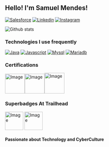 ## Hello! I'm Samuel Mendes!

[![Salesforce](https://img.shields.io/badge/Salesforce-00A1E0?style=for-the-badge&logo=Salesforce&logoColor=white)](https://trailblazer.me/id/samuelmendespaulino) [![Linkedin](https://img.shields.io/badge/LinkedIn-0077B5?style=for-the-badge&logo=linkedin&logoColor=white)](https://www.linkedin.com/in/samuelmendespaulino/) [![Instagram](https://img.shields.io/badge/Instagram-E4405F?style=for-the-badge&logo=instagram&logoColor=white)](https://www.instagram.com/samuelmendespaulino/)

![Github stats](https://github-readme-stats.vercel.app/api?username=samuelmendespaulino&show_icons=true&theme=transparent)

### Technologies I use frequently

[![Java](https://img.shields.io/badge/Java-ED8B00?style=for-the-badge&logo=java&logoColor=white)]() [![Javascript](https://img.shields.io/badge/JavaScript-323330?style=for-the-badge&logo=javascript&logoColor=F7DF1E)]() [![Mysql](https://img.shields.io/badge/MySQL-00000F?style=for-the-badge&logo=mysql&logoColor=white)]() [![Mariadb](https://img.shields.io/badge/MariaDB-003545?style=for-the-badge&logo=mariadb&logoColor=white)]()

### Certifications

<img src="https://cdn.shopify.com/s/files/1/0299/9215/7283/products/DevOps-Essentials-Professional-Certificate-DEPC.png?v=1657290538" alt="Image" height="65" width="65"><img src="https://lh3.googleusercontent.com/pw/AL9nZEXB-Znn00nFV2bTLtwB5LEr_m_q-FItgvE6FECdWFRwlBbQXDVvJdbOhlLZMHmnc-ICSwpnr-tSEdlCH3KeQDXUGMWetoRridMM21hK5VDruGuO7LjkYsghHsplJRQxSkGkVt_h4dSQLlfIX5_YpXHs=w250-h252-no?authuser=0" alt="Image" height="65" width="65"><img src="https://lh3.googleusercontent.com/pw/AL9nZEVh6MdfrYJl-z770Wj0yERaIOehqgzq7kVdLExjjNnU-xvClq1S8JmtLzvKIAd30Fzrvzxe5IHZ_9GOEZ1yNJkWVYZdZw3-XCkUOcATLQoObaoRdz6GO-jXu-pn5u3KOqa1mYqkOGLBDV8MFNcVJbSp=w281-h300-no?authuser=0" alt="Image" height="68" width="66">

### Superbadges At Trailhead

<img src="https://res.cloudinary.com/hy4kyit2a/f_auto,fl_lossy,q_70/learn/superbadges/superbadge_apex/2d3426c48dc056fd5c083ecb5cb66a56_badge.png" alt="Image" height="60" width="60"> <img src="https://res.cloudinary.com/hy4kyit2a/f_auto,fl_lossy,q_70/learn/superbadges/superbadge_process_automation/575dc4f610559227f8617cc4d08c5268_badge.png" alt="Image" height="60" width="60">

#### Passionate about Technology and CyberCulture
